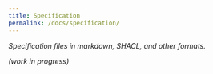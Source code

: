 ```yaml
---
title: Specification
permalink: /docs/specification/
---
```


*Specification files in markdown, SHACL, and other formats.*

*(work in progress)*
